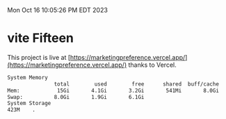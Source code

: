 Mon Oct 16 10:05:26 PM EDT 2023

# vite Fifteen


This project is live at [https://marketingpreference.vercel.app/](https://marketingpreference.vercel.app/) thanks to Vercel.

```bash
System Memory
               total        used        free      shared  buff/cache   available
Mem:            15Gi       4.1Gi       3.2Gi       541Mi       8.0Gi        10Gi
Swap:          8.0Gi       1.9Gi       6.1Gi
System Storage
423M	.
```
